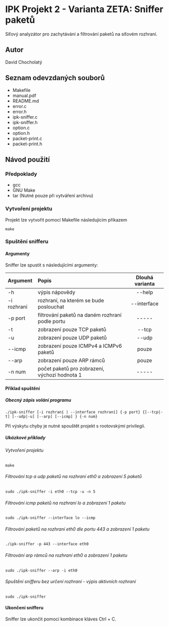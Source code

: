 # IPK Projekt 2 - Varianta ZETA: Sniffer paketů
Síťový analyzátor pro zachytávání a filtrování paketů na síťovém rozhraní.

## Autor
David Chocholatý

## Seznam odevzdaných souborů
- Makefile
- manual.pdf
- README.md
- error.c
- error.h
- ipk-sniffer.c
- ipk-sniffer.h
- option.c
- option.h
- packet-print.c
- packet-print.h

## Návod použití

### Předpoklady
- gcc
- GNU Make
- tar (Nutné pouze při vytváření archivu)

### Vytvoření projektu
Projekt lze vytvořit pomocí Makefile následujícím příkazem
```console
make
```

### Spuštění snifferu

#### Argumenty

Sniffer lze spustit s následujícími argumenty:

| Argument    | Popis                                           | Dlouhá varianta  |
| :---        | :---                                            |      :----:      |
| -h          | výpis nápovědy                                  | --help           |
| -i rozhraní | rozhraní, na kterém se bude poslouchat          | --interface      |
| -p port     | filtrování paketů na daném rozhraní podle portu | -----            |
| -t          | zobrazení pouze TCP paketů                      | --tcp            |
| -u          | zobrazení pouze UDP paketů                      | --udp            |
| --icmp      | zobrazení pouze ICMPv4 a ICMPv6 paketů          | pouze            |
| --arp       | zobrazení pouze ARP rámců                       | pouze            |
| -n num      | počet paketů pro zobrazení, výchozí hodnota 1   | -----            |

#### Příklad spuštění 

##### Obecný zápis volání programu

```console
./ipk-sniffer [-i rozhraní | --interface rozhraní] {-p ­­port} {[--tcp|-t] [--udp|-u] [--arp] [--icmp] } {-n num}
```

Při výskytu chyby je nutné spouštět projekt s rootovskými privilegii.

##### Ukázkové příklady
###### Vytvoření projektu
```console
make
```

###### Filtrování tcp a udp paketů na rozhraní eth0 a zobrazení 5 paketů
```console
sudo ./ipk-sniffer -i eth0 --tcp -u -n 5
```

###### Filtrování icmp paketů na rozhraní lo a zobrazení 1 paketu
```console
sudo ./ipk-sniffer --interface lo --icmp
```

###### Filtrování paketů na rozhraní eth0 dle portu 443 a zobrazení 1 paketu
```console
./ipk-sniffer -p 443 --interface eth0
```

###### Filtrování arp rámců na rozhraní eth0 a zobrazení 1 paketu
```console
sudo ./ipk-sniffer --arp -i eth0
```

###### Spuštění snifferu bez určení rozhraní - výpis aktivních rozhraní
```console
sudo ./ipk-sniffer
```

#### Ukončení snifferu
Sniffer lze ukončit pomocí kombinace kláves Ctrl + C.

